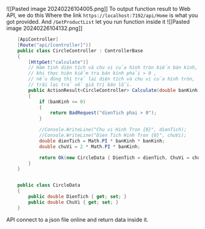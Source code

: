 ![[Pasted image 20240226104005.png]]
To output function result to Web API, we do this
Where the link `https://localhost:7192/api/Home` is what you got provided. And `/GetProductList` let you run function inside it
![[Pasted image 20240226104132.png]]


```cs
    [ApiController]
    [Route("api/[controller]")]
    public class CircleController : ControllerBase
    {
        [HttpGet("calculate")]
        // Hàm tính diện tích và chu vi của hình tròn biến bán kính,
        // khi thực hiện kiểm tra bán kính phải > 0 ,
        // nếu đúng thì trả lại diện tích và chu vi của hình tròn,
        // trái lại trả về giá trị báo lỗi.
        public ActionResult<CircleController> Calculate(double banKinh)
        {
            if (banKinh <= 0)
            {
                return BadRequest("dienTich phai > 0");
            }

            //Console.WriteLine("Chu vi Hinh Tron {0}", dienTich);
            //Console.WriteLine("Dien Tich Hinh Tron {0}", chuVi);
            double dienTich = Math.PI * banKinh * banKinh;
            double chuVi = 2 * Math.PI * banKinh;

            return Ok(new CircleData { DienTich = dienTich, ChuVi = chuVi });
        }
    }


    public class CircleData
    {
        public double DienTich { get; set; }
        public double ChuVi { get; set; }
    }

```

API connect to a json file online and return data inside it.